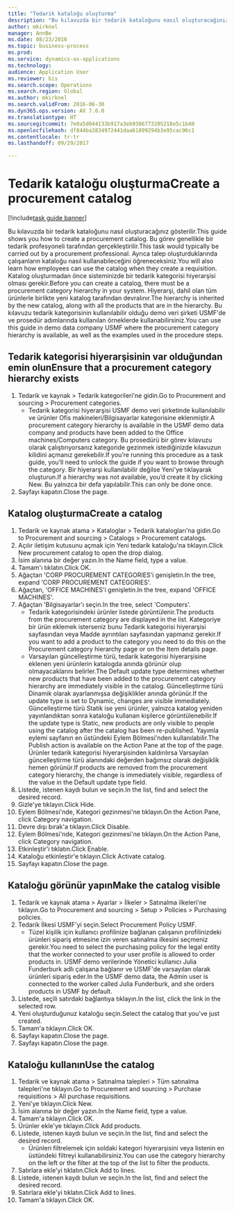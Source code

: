 ```yaml
--- 
title: "Tedarik kataloğu oluşturma"
description: "Bu kılavuzda bir tedarik kataloğunu nasıl oluşturacağınız gösterilir."
author: mkirknel
manager: AnnBe
ms.date: 08/23/2016
ms.topic: business-process
ms.prod: 
ms.service: dynamics-ax-applications
ms.technology: 
audience: Application User
ms.reviewer: bis
ms.search.scope: Operations
ms.search.region: Global
ms.author: mkirknel
ms.search.validFrom: 2016-06-30
ms.dyn365.ops.version: AX 7.0.0
ms.translationtype: HT
ms.sourcegitcommit: 7e0a5d044133b917a3eb9386773205218e5c1b40
ms.openlocfilehash: df844ba3834972441daa61899294b3e95cac96c1
ms.contentlocale: tr-tr
ms.lasthandoff: 09/29/2017

---
```

# <a name="create-a-procurement-catalog"></a><span data-ttu-id="fcee8-103">Tedarik kataloğu oluşturma</span><span class="sxs-lookup"><span data-stu-id="fcee8-103">Create a procurement catalog</span></span>

[!include[task guide banner](../../includes/task-guide-banner.md)]

<span data-ttu-id="fcee8-104">Bu kılavuzda bir tedarik kataloğunu nasıl oluşturacağınız gösterilir.</span><span class="sxs-lookup"><span data-stu-id="fcee8-104">This guide shows you how to create a procurement catalog.</span></span> <span data-ttu-id="fcee8-105">Bu görev genellikle bir tedarik profesyoneli tarafından gerçekleştirilir.</span><span class="sxs-lookup"><span data-stu-id="fcee8-105">This task would typically be carried out by a procurement professional.</span></span> <span data-ttu-id="fcee8-106">Ayrıca talep oluşturduklarında çalışanların kataloğu nasıl kullanabileceğini öğreneceksiniz.</span><span class="sxs-lookup"><span data-stu-id="fcee8-106">You will also learn how employees can use the catalog when they create a requisition.</span></span> <span data-ttu-id="fcee8-107">Katalog oluşturmadan önce sisteminizde bir tedarik kategorisi hiyerarşisi olması gerekir.</span><span class="sxs-lookup"><span data-stu-id="fcee8-107">Before you can create a catalog, there must be a procurement category hierarchy in your system.</span></span> <span data-ttu-id="fcee8-108">Hiyerarşi, dahil olan tüm ürünlerle birlikte yeni katalog tarafından devralınır.</span><span class="sxs-lookup"><span data-stu-id="fcee8-108">The hierarchy is inherited by the new catalog, along with all the products that are in the hierarchy.</span></span> <span data-ttu-id="fcee8-109">Bu kılavuzu tedarik kategorisinin kullanılabilir olduğu demo veri şirketi USMF'de ve prosedür adımlarında kullanılan örneklerde kullanabilirsiniz.</span><span class="sxs-lookup"><span data-stu-id="fcee8-109">You can use this guide in demo data company USMF where the procurement category hierarchy is available, as well as the examples used in the procedure steps.</span></span>


## <a name="ensure-that-a-procurement-category-hierarchy-exists"></a><span data-ttu-id="fcee8-110">Tedarik kategorisi hiyerarşisinin var olduğundan emin olun</span><span class="sxs-lookup"><span data-stu-id="fcee8-110">Ensure that a procurement category hierarchy exists</span></span>
1. <span data-ttu-id="fcee8-111">Tedarik ve kaynak > Tedarik kategorileri'ne gidin.</span><span class="sxs-lookup"><span data-stu-id="fcee8-111">Go to Procurement and sourcing > Procurement categories.</span></span>
    * <span data-ttu-id="fcee8-112">Tedarik kategorisi hiyerarşisi USMF demo veri şirketinde kullanılabilir ve ürünler Ofis makineleri/Bilgisayarlar kategorisine eklenmiştir.</span><span class="sxs-lookup"><span data-stu-id="fcee8-112">A procurement category hierarchy is available in the USMF demo data company and products have been added to the Office machines/Computers category.</span></span> <span data-ttu-id="fcee8-113">Bu prosedürü bir görev kılavuzu olarak çalıştırıyorsanız kategoride gezinmek istediğinizde kılavuzun kilidini açmanız gerekebilir.</span><span class="sxs-lookup"><span data-stu-id="fcee8-113">If you’re running this procedure as a task guide, you’ll need to unlock the guide if you want to browse through the category.</span></span> <span data-ttu-id="fcee8-114">Bir hiyerarşi kullanılabilir değilse Yeni'ye tıklayarak oluşturun.</span><span class="sxs-lookup"><span data-stu-id="fcee8-114">If a hierarchy was not available, you’d create it by clicking New.</span></span> <span data-ttu-id="fcee8-115">Bu yalnızca bir defa yapılabilir.</span><span class="sxs-lookup"><span data-stu-id="fcee8-115">This can only be done once.</span></span>  
2. <span data-ttu-id="fcee8-116">Sayfayı kapatın.</span><span class="sxs-lookup"><span data-stu-id="fcee8-116">Close the page.</span></span>

## <a name="create-a-catalog"></a><span data-ttu-id="fcee8-117">Katalog oluşturma</span><span class="sxs-lookup"><span data-stu-id="fcee8-117">Create a catalog</span></span>
1. <span data-ttu-id="fcee8-118">Tedarik ve kaynak atama > Kataloglar > Tedarik katalogları'na gidin.</span><span class="sxs-lookup"><span data-stu-id="fcee8-118">Go to Procurement and sourcing > Catalogs > Procurement catalogs.</span></span>
2. <span data-ttu-id="fcee8-119">Açılır iletişim kutusunu açmak için Yeni tedarik kataloğu'na tıklayın.</span><span class="sxs-lookup"><span data-stu-id="fcee8-119">Click New procurement catalog to open the drop dialog.</span></span>
3. <span data-ttu-id="fcee8-120">İsim alanına bir değer yazın.</span><span class="sxs-lookup"><span data-stu-id="fcee8-120">In the Name field, type a value.</span></span>
4. <span data-ttu-id="fcee8-121">Tamam'ı tıklatın.</span><span class="sxs-lookup"><span data-stu-id="fcee8-121">Click OK.</span></span>
5. <span data-ttu-id="fcee8-122">Ağaçtan 'CORP PROCUREMENT CATEGORIES'i genişletin.</span><span class="sxs-lookup"><span data-stu-id="fcee8-122">In the tree, expand 'CORP PROCUREMENT CATEGORIES'.</span></span>
6. <span data-ttu-id="fcee8-123">Ağaçtan, 'OFFICE MACHINES'i genişletin.</span><span class="sxs-lookup"><span data-stu-id="fcee8-123">In the tree, expand 'OFFICE MACHINES'.</span></span>
7. <span data-ttu-id="fcee8-124">Ağaçtan 'Bilgisayarlar'ı seçin.</span><span class="sxs-lookup"><span data-stu-id="fcee8-124">In the tree, select 'Computers'.</span></span>
    * <span data-ttu-id="fcee8-125">Tedarik kategorisindeki ürünler listede görüntülenir.</span><span class="sxs-lookup"><span data-stu-id="fcee8-125">The products from the procurement category are displayed in the list.</span></span> <span data-ttu-id="fcee8-126">Kategoriye bir ürün eklemek isterseniz bunu Tedarik kategorisi hiyerarşisi sayfasından veya Madde ayrıntıları sayfasından yapmanız gerekir.</span><span class="sxs-lookup"><span data-stu-id="fcee8-126">If you want to add a product to the category you need to do this on the Procurement category hierarchy page or on the Item details page.</span></span>  
    * <span data-ttu-id="fcee8-127">Varsayılan güncelleştirme türü, tedarik kategorisi hiyerarşisine eklenen yeni ürünlerin katalogda anında görünür olup olmayacaklarını belirler.</span><span class="sxs-lookup"><span data-stu-id="fcee8-127">The Default update type determines whether new products that have been added to the procurement category hierarchy are immediately visible in the catalog.</span></span> <span data-ttu-id="fcee8-128">Güncelleştirme türü Dinamik olarak ayarlanmışsa değişiklikler anında görünür.</span><span class="sxs-lookup"><span data-stu-id="fcee8-128">If the update type is set to Dynamic, changes are visible immediately.</span></span> <span data-ttu-id="fcee8-129">Güncelleştirme türü Statik ise yeni ürünler, yalnızca katalog yeniden yayınlandıktan sonra kataloğu kullanan kişilerce görüntülenebilir.</span><span class="sxs-lookup"><span data-stu-id="fcee8-129">If the update type is Static, new products are only visible to people using the catalog after the catalog has been re-published.</span></span> <span data-ttu-id="fcee8-130">Yayımla eylemi sayfanın en üstündeki Eylem Bölmesi'nden kullanılabilir.</span><span class="sxs-lookup"><span data-stu-id="fcee8-130">The Publish action is available on the Action Pane at the top of the page.</span></span> <span data-ttu-id="fcee8-131">Ürünler tedarik kategorisi hiyerarşisinden kaldırılırsa Varsayılan güncelleştirme türü alanındaki değerden bağımsız olarak değişiklik hemen görünür.</span><span class="sxs-lookup"><span data-stu-id="fcee8-131">If products are removed from the procurement category hierarchy, the change is immediately visible, regardless of the value in the Default update type field.</span></span>  
8. <span data-ttu-id="fcee8-132">Listede, istenen kaydı bulun ve seçin.</span><span class="sxs-lookup"><span data-stu-id="fcee8-132">In the list, find and select the desired record.</span></span>
9. <span data-ttu-id="fcee8-133">Gizle'ye tıklayın.</span><span class="sxs-lookup"><span data-stu-id="fcee8-133">Click Hide.</span></span>
10. <span data-ttu-id="fcee8-134">Eylem Bölmesi'nde, Kategori gezinmesi'ne tıklayın.</span><span class="sxs-lookup"><span data-stu-id="fcee8-134">On the Action Pane, click Category navigation.</span></span>
11. <span data-ttu-id="fcee8-135">Devre dışı bırak'a tıklayın.</span><span class="sxs-lookup"><span data-stu-id="fcee8-135">Click Disable.</span></span>
12. <span data-ttu-id="fcee8-136">Eylem Bölmesi'nde, Kategori gezinmesi'ne tıklayın.</span><span class="sxs-lookup"><span data-stu-id="fcee8-136">On the Action Pane, click Category navigation.</span></span>
13. <span data-ttu-id="fcee8-137">Etkinleştir'i tıklatın.</span><span class="sxs-lookup"><span data-stu-id="fcee8-137">Click Enable.</span></span>
14. <span data-ttu-id="fcee8-138">Kataloğu etkinleştir'e tıklayın.</span><span class="sxs-lookup"><span data-stu-id="fcee8-138">Click Activate catalog.</span></span>
15. <span data-ttu-id="fcee8-139">Sayfayı kapatın.</span><span class="sxs-lookup"><span data-stu-id="fcee8-139">Close the page.</span></span>

## <a name="make-the-catalog-visible"></a><span data-ttu-id="fcee8-140">Kataloğu görünür yapın</span><span class="sxs-lookup"><span data-stu-id="fcee8-140">Make the catalog visible</span></span>
1. <span data-ttu-id="fcee8-141">Tedarik ve kaynak atama > Ayarlar > İlkeler > Satınalma ilkeleri'ne tıklayın.</span><span class="sxs-lookup"><span data-stu-id="fcee8-141">Go to Procurement and sourcing > Setup > Policies > Purchasing policies.</span></span>
2. <span data-ttu-id="fcee8-142">Tedarik İlkesi USMF'yi seçin.</span><span class="sxs-lookup"><span data-stu-id="fcee8-142">Select Procurement Policy USMF.</span></span>
    * <span data-ttu-id="fcee8-143">Tüzel kişilik için kullanıcı profilinize bağlanan çalışanın profilinizdeki ürünleri sipariş etmesine izin veren satınalma ilkesini seçmeniz gerekir.</span><span class="sxs-lookup"><span data-stu-id="fcee8-143">You need to select the purchasing policy for the legal entity that the worker connected to your user profile is allowed to order products in.</span></span> <span data-ttu-id="fcee8-144">USMF demo verilerinde Yönetici kullanıcı Julia Funderburk adlı çalışana bağlanır ve USMF'de varsayılan olarak ürünleri sipariş eder.</span><span class="sxs-lookup"><span data-stu-id="fcee8-144">In the USMF demo data, the Admin user is connected to the worker called Julia Funderburk, and she orders products in USMF by default.</span></span>  
3. <span data-ttu-id="fcee8-145">Listede, seçili satırdaki bağlantıya tıklayın.</span><span class="sxs-lookup"><span data-stu-id="fcee8-145">In the list, click the link in the selected row.</span></span>
4. <span data-ttu-id="fcee8-146">Yeni oluşturduğunuz kataloğu seçin.</span><span class="sxs-lookup"><span data-stu-id="fcee8-146">Select the catalog that you’ve just created.</span></span>
5. <span data-ttu-id="fcee8-147">Tamam'a tıklayın.</span><span class="sxs-lookup"><span data-stu-id="fcee8-147">Click OK.</span></span>
6. <span data-ttu-id="fcee8-148">Sayfayı kapatın.</span><span class="sxs-lookup"><span data-stu-id="fcee8-148">Close the page.</span></span>
7. <span data-ttu-id="fcee8-149">Sayfayı kapatın.</span><span class="sxs-lookup"><span data-stu-id="fcee8-149">Close the page.</span></span>

## <a name="use-the-catalog"></a><span data-ttu-id="fcee8-150">Kataloğu kullanın</span><span class="sxs-lookup"><span data-stu-id="fcee8-150">Use the catalog</span></span>
1. <span data-ttu-id="fcee8-151">Tedarik ve kaynak atama > Satınalma talepleri > Tüm satınalma talepleri'ne tıklayın.</span><span class="sxs-lookup"><span data-stu-id="fcee8-151">Go to Procurement and sourcing > Purchase requisitions > All purchase requisitions.</span></span>
2. <span data-ttu-id="fcee8-152">Yeni'ye tıklayın.</span><span class="sxs-lookup"><span data-stu-id="fcee8-152">Click New.</span></span>
3. <span data-ttu-id="fcee8-153">İsim alanına bir değer yazın.</span><span class="sxs-lookup"><span data-stu-id="fcee8-153">In the Name field, type a value.</span></span>
4. <span data-ttu-id="fcee8-154">Tamam'a tıklayın.</span><span class="sxs-lookup"><span data-stu-id="fcee8-154">Click OK.</span></span>
5. <span data-ttu-id="fcee8-155">Ürünler ekle'ye tıklayın.</span><span class="sxs-lookup"><span data-stu-id="fcee8-155">Click Add products.</span></span>
6. <span data-ttu-id="fcee8-156">Listede, istenen kaydı bulun ve seçin.</span><span class="sxs-lookup"><span data-stu-id="fcee8-156">In the list, find and select the desired record.</span></span>
    * <span data-ttu-id="fcee8-157">Ürünleri filtrelemek için soldaki kategori hiyerarşisini veya listenin en üstündeki filtreyi kullanabilirsiniz.</span><span class="sxs-lookup"><span data-stu-id="fcee8-157">You can use the category hierarchy on the left or the filter at the top of the list to filter the products.</span></span>  
7. <span data-ttu-id="fcee8-158">Satırlara ekle'yi tıklatın.</span><span class="sxs-lookup"><span data-stu-id="fcee8-158">Click Add to lines.</span></span>
8. <span data-ttu-id="fcee8-159">Listede, istenen kaydı bulun ve seçin.</span><span class="sxs-lookup"><span data-stu-id="fcee8-159">In the list, find and select the desired record.</span></span>
9. <span data-ttu-id="fcee8-160">Satırlara ekle'yi tıklatın.</span><span class="sxs-lookup"><span data-stu-id="fcee8-160">Click Add to lines.</span></span>
10. <span data-ttu-id="fcee8-161">Tamam'a tıklayın.</span><span class="sxs-lookup"><span data-stu-id="fcee8-161">Click OK.</span></span>


